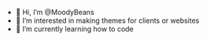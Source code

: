 - 👋 Hi, I’m @MoodyBeans
- 👀 I’m interested in making themes for clients or websites
- 🌱 I’m currently learning how to code

<!---
MoodyBeans/MoodyBeans is a ✨ special ✨ repository because its `README.md` (this file) appears on your GitHub profile.
You can click the Preview link to take a look at your changes.
--->

